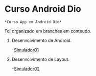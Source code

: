 # Curso Android Dio

    *Curso App em Android Dio*
   Foi organizado em branches em conteudo.
    
1. Desenvolvimento de Android.

   -[Simulador01](https://github.com/gc-marcos/AndroidDio/tree/simulador01)

2. Desenvolvimento de Layout.

   -[Simulador02](https://github.com/gc-marcos/AndroidDio/tree/simulador02)
